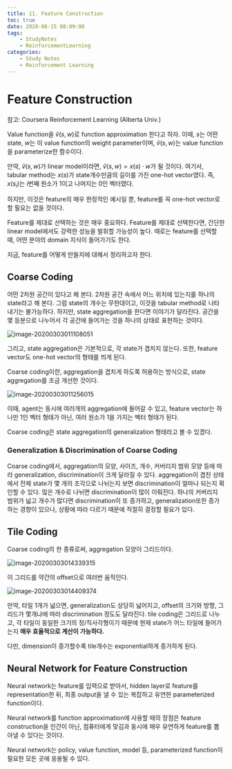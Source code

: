 ```yaml
---
title: 11. Feature Construction
toc: true
date: 2020-06-15 08:09:08
tags:
	- StudyNotes
	- ReinforcementLearning
categories:
	- Study Notes
	- Reinforcement Learning
---
```




# Feature Construction



참고: Coursera Reinforcement Learning (Alberta Univ.)

Value function을 $\hat{v}(s, w)$로 function approximation 한다고 하자. 이때, $s$는 어떤 state, $w$는 이 value function의 weight parameter이며, $\hat{v}(s, w)$는 value function을 parameterize한 함수이다.

만약, $\hat{v}(s, w)$가 linear model이라면, $\hat{v}(s, w) = x(s) \cdot w$가 될 것이다. 여기서, tabular method는 $x(s)$가 state개수만큼의 길이를 가진 one-hot vector였다. 즉, $x(s_i)$는 $i$번째 원소가 1이고 나머지는 0인 벡터였다.

하지만, 이것은 feature의 매우 한정적인 예시일 뿐, feature를 꼭 one-hot vector로 할 필요는 없을 것이다.

Feature를 제대로 선택하는 것은 매우 중요하다. Feature를 제대로 선택한다면, 간단한 linear model에서도 강력한 성능을 발휘할 가능성이 높다. 때로는 feature를 선택할 때, 어떤 분야의 domain 지식이 들어가기도 한다.

지금, feature를 어떻게 만들지에 대해서 정리하고자 한다.



## Coarse Coding

어떤 2차원 공간이 있다고 해 본다. 2차원 공간 속에서 어느 위치에 있는지를 하나의 state라고 해 본다. 그럼 state의 개수는 무한대이고, 이것을 tabular method로 나타내기는 불가능하다. 하지만, state aggregation을 한다면 이야기가 달라진다. 공간을 몇 등분으로 나누어서 각 공간에 들어가는 것을 하나의 상태로 표현하는 것이다.

![image-20200303011108051](https://raw.githubusercontent.com/wayexists02/my-study-note/image/typora/image/image-20200303011108051.png)

그리고, state aggregation은 기본적으로, 각 state가 겹치지 않는다. 또한, feature vector도 one-hot vector의 형태를 띄게 된다.

Coarse coding이란, aggregation을 겹치게 하도록 허용하는 방식으로, state aggregation를 조금 개선한 것이다.

![image-20200303011256015](https://raw.githubusercontent.com/wayexists02/my-study-note/image/typora/image/image-20200303011256015.png)

이때, agent는 동시에 여러개의 aggregation에 들어갈 수 있고, feature vector는 하나만 1인 벡터 형태가 아닌, 여러 원소가 1을 가지는 벡터 형태가 된다.

Coarse coding은 state aggregation의 generalization 형태라고 볼 수 있겠다.



### Generalization & Discrimination of Coarse Coding

Coarse coding에서, aggregation의 모양, 사이즈, 개수, 커버리지 범위 모양 등에 따라 generalization, discrimination이 크게 달라질 수 있다. aggregation이 겹친 상태에서 전체 state가 몇 개의 조각으로 나뉘는지 보면 discrimination이 얼마나 되는지 확인할 수 있다. 많은 개수로 나뉘면 discrimination이 많이 이뤄진다. 하나의 커버리지 범위가 넓고 개수가 많다면 discrimination이 또 증가하고, generalization또한 증가하는 경향이 있으나, 상황에 따라 다르기 때문에 적절히 결정할 필요가 있다.



## Tile Coding

Coarse coding의 한 종류로써, aggregation 모양이 그리드이다.

![image-20200303014339315](https://raw.githubusercontent.com/wayexists02/my-study-note/image/typora/image/image-20200303014339315.png)

이 그리드를 약간의 offset으로 여러번 움직인다.

![image-20200303014409374](https://raw.githubusercontent.com/wayexists02/my-study-note/image/typora/image/image-20200303014409374.png)

만약, 타일 1개가 넓으면, generalization도 상당히 넓어지고, offset의 크기와 방향, 그리드가 몇개냐에 따라 discrimination 정도도 달라진다. tile coding은 그리드로 나누고, 각 타일이 동일한 크기의 정/직사각형이기 때문에 현재 state가 어느 타일에 들어가는지 **매우 효율적으로 계산이 가능하다.**

다만, dimension이 증가할수록 tile개수는 exponential하게 증가하게 된다.



## Neural Network for Feature Construction

Neural network는 feature를 입력으로 받아서, hidden layer로 feature를 representation한 뒤, 최종 output을 낼 수 있는 복잡하고 유연한 parameterized function이다.

Neural network를 function approximation에 사용할 때의 장점은 feature construction을 인간이 아닌, 컴퓨터에게 맞김과 동시에 매우 유연하게 feature를 뽑아낼 수 있다는 것이다.

Neural network는 policy, value function, model 등, parameterized function이 필요한 모든 곳에 응용될 수 있다.